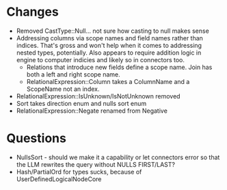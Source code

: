 # Changes

- Removed CastType::Null... not sure how casting to null makes sense
- Addressing columns via scope names and field names rather than indices. That's gross and won't help when it comes to addressing nested types, potentially. Also appears to require addition logic in engine to computer indicies and likely so in connectors too.
  - Relations that introduce new fields define a scope name. Join has both a left and right scope name.
  - RelationalExpression::Column takes a ColumnName and a ScopeName not an index.
- RelationalExpression::IsUnknown/IsNotUnknown removed
- Sort takes direction enum and nulls sort enum
- RelationalExpression::Negate renamed from Negative

# Questions

- NullsSort - should we make it a capability or let connectors error so that the LLM rewrites the query without NULLS FIRST/LAST?
- Hash/PartialOrd for types sucks, because of UserDefinedLogicalNodeCore
